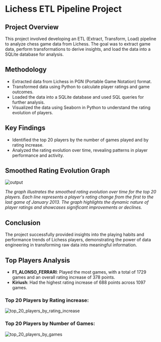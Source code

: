 # Lichess ETL Pipeline Project

## Project Overview
This project involved developing an ETL (Extract, Transform, Load) pipeline to analyze chess game data from Lichess. The goal was to extract game data, perform transformations to derive insights, and load the data into a SQLite database for analysis.

## Methodology
- Extracted data from Lichess in PGN (Portable Game Notation) format.
- Transformed data using Python to calculate player ratings and game outcomes.
- Loaded the data into a SQLite database and used SQL queries for further analysis.
- Visualized the data using Seaborn in Python to understand the rating evolution of players.

## Key Findings
- Identified the top 20 players by the number of games played and by rating increase.
- Analyzed the rating evolution over time, revealing patterns in player performance and activity.

## Smoothed Rating Evolution Graph
![output](https://github.com/magellanic-clouds17/etl_pipeline_lichess/assets/72970703/098efd18-fe6d-4e6a-a923-d0d010d7bdbe)

*The graph illustrates the smoothed rating evolution over time for the top 20 players. Each line represents a player's rating change from the first to the last game of January 2013. The graph highlights the dynamic nature of player ratings and showcases significant improvements or declines.*

## Conclusion
The project successfully provided insights into the playing habits and performance trends of Lichess players, demonstrating the power of data engineering in transforming raw data into meaningful information.

## Top Players Analysis
- **F1_ALONSO_FERRARI**: Played the most games, with a total of 1729 games and an overall rating increase of 378 points.
- **Kiriush**: Had the highest rating increase of 688 points across 1097 games.

### Top 20 Players by Rating increase:

![top_20_players_by_rating_increase](https://github.com/magellanic-clouds17/etl_pipeline_lichess/assets/72970703/d573ba31-93c9-4382-8b04-48469c495b33)


### Top 20 Players by Number of Games:

![top_20_players_by_games](https://github.com/magellanic-clouds17/etl_pipeline_lichess/assets/72970703/a54ec481-f950-4bbf-b9d3-0ab1f618e9c6)
